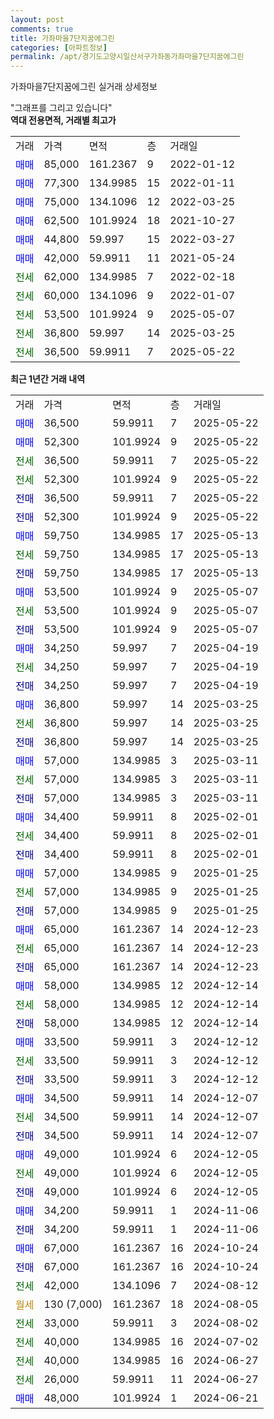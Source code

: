 ```yaml
---
layout: post
comments: true
title: 가좌마을7단지꿈에그린
categories: [아파트정보]
permalink: /apt/경기도고양시일산서구가좌동가좌마을7단지꿈에그린
---
```


가좌마을7단지꿈에그린 실거래 상세정보

<script type="text/javascript">
  google.charts.load('current', {'packages':['line', 'corechart']});
  google.charts.setOnLoadCallback(drawChart);

  function drawChart() {
    var data = new google.visualization.DataTable();
    data.addColumn('date', '거래일');
    data.addColumn('number', "매매");
    data.addColumn('number', "전세");
    data.addColumn('number', "전매");

    data.addRows([[new Date(Date.parse("2025-05-22")), 36500, null, null], [new Date(Date.parse("2025-05-22")), 52300, null, null], [new Date(Date.parse("2025-05-22")), null, 36500, null], [new Date(Date.parse("2025-05-22")), null, 52300, null], [new Date(Date.parse("2025-05-22")), null, null, 36500], [new Date(Date.parse("2025-05-22")), null, null, 52300], [new Date(Date.parse("2025-05-13")), 59750, null, null], [new Date(Date.parse("2025-05-13")), null, 59750, null], [new Date(Date.parse("2025-05-13")), null, null, 59750], [new Date(Date.parse("2025-05-07")), 53500, null, null], [new Date(Date.parse("2025-05-07")), null, 53500, null], [new Date(Date.parse("2025-05-07")), null, null, 53500], [new Date(Date.parse("2025-04-19")), 34250, null, null], [new Date(Date.parse("2025-04-19")), null, 34250, null], [new Date(Date.parse("2025-04-19")), null, null, 34250], [new Date(Date.parse("2025-03-25")), 36800, null, null], [new Date(Date.parse("2025-03-25")), null, 36800, null], [new Date(Date.parse("2025-03-25")), null, null, 36800], [new Date(Date.parse("2025-03-11")), 57000, null, null], [new Date(Date.parse("2025-03-11")), null, 57000, null], [new Date(Date.parse("2025-03-11")), null, null, 57000], [new Date(Date.parse("2025-02-01")), 34400, null, null], [new Date(Date.parse("2025-02-01")), null, 34400, null], [new Date(Date.parse("2025-02-01")), null, null, 34400], [new Date(Date.parse("2025-01-25")), 57000, null, null], [new Date(Date.parse("2025-01-25")), null, 57000, null], [new Date(Date.parse("2025-01-25")), null, null, 57000], [new Date(Date.parse("2024-12-23")), 65000, null, null], [new Date(Date.parse("2024-12-23")), null, 65000, null], [new Date(Date.parse("2024-12-23")), null, null, 65000], [new Date(Date.parse("2024-12-14")), 58000, null, null], [new Date(Date.parse("2024-12-14")), null, 58000, null], [new Date(Date.parse("2024-12-14")), null, null, 58000], [new Date(Date.parse("2024-12-12")), 33500, null, null], [new Date(Date.parse("2024-12-12")), null, 33500, null], [new Date(Date.parse("2024-12-12")), null, null, 33500], [new Date(Date.parse("2024-12-07")), 34500, null, null], [new Date(Date.parse("2024-12-07")), null, 34500, null], [new Date(Date.parse("2024-12-07")), null, null, 34500], [new Date(Date.parse("2024-12-05")), 49000, null, null], [new Date(Date.parse("2024-12-05")), null, 49000, null], [new Date(Date.parse("2024-12-05")), null, null, 49000], [new Date(Date.parse("2024-11-06")), 34200, null, null], [new Date(Date.parse("2024-11-06")), null, null, 34200], [new Date(Date.parse("2024-10-24")), 67000, null, null], [new Date(Date.parse("2024-10-24")), null, null, 67000], [new Date(Date.parse("2024-08-12")), null, 42000, null], [new Date(Date.parse("2024-08-05")), null, null, null], [new Date(Date.parse("2024-08-02")), null, 33000, null], [new Date(Date.parse("2024-07-02")), null, 40000, null], [new Date(Date.parse("2024-06-27")), null, 40000, null], [new Date(Date.parse("2024-06-27")), null, 26000, null], [new Date(Date.parse("2024-06-21")), 48000, null, null]]);

    var options = {
      hAxis: {
        format: 'yyyy/MM/dd'
      },    
      lineWidth: 0,
      pointsVisible: true,    
      title: '최근 1년간 유형별 실거래가 분포',
      legend: { position: 'bottom' }
    };

    var formatter = new google.visualization.NumberFormat({pattern:'###,###'} );
    formatter.format(data, 1);
    formatter.format(data, 2);
    
    setTimeout(function() {
        var chart = new google.visualization.LineChart(document.getElementById('columnchart_material'));
        chart.draw(data, (options));
        document.getElementById('loading').style.display = 'none';
    }, 200);
  }
</script>


<div id="loading" style="z-index:20; display: block; margin-left: 0px">"그래프를 그리고 있습니다"</div>
<div id="columnchart_material" style="width: 95%; margin-left: 0px; display: block"></div>
<!-- contents start -->
<b>역대 전용면적, 거래별 최고가</b>
<table class="sortable">
    <tr>
      <td>거래</td>
      <td>가격</td>
      <td>면적</td>
      <td>층</td>
      <td>거래일</td>
    </tr>
        <tr>
          <td><a style="color: blue">매매</a></td>
          <td>85,000</td>
          <td>161.2367</td>
          <td>9</td>
          <td>2022-01-12</td>
        </tr>            <tr>
          <td><a style="color: blue">매매</a></td>
          <td>77,300</td>
          <td>134.9985</td>
          <td>15</td>
          <td>2022-01-11</td>
        </tr>            <tr>
          <td><a style="color: blue">매매</a></td>
          <td>75,000</td>
          <td>134.1096</td>
          <td>12</td>
          <td>2022-03-25</td>
        </tr>            <tr>
          <td><a style="color: blue">매매</a></td>
          <td>62,500</td>
          <td>101.9924</td>
          <td>18</td>
          <td>2021-10-27</td>
        </tr>            <tr>
          <td><a style="color: blue">매매</a></td>
          <td>44,800</td>
          <td>59.997</td>
          <td>15</td>
          <td>2022-03-27</td>
        </tr>            <tr>
          <td><a style="color: blue">매매</a></td>
          <td>42,000</td>
          <td>59.9911</td>
          <td>11</td>
          <td>2021-05-24</td>
        </tr>        
        <tr>
              <td><a style="color: darkgreen">전세</a></td>
              <td>62,000</td>
              <td>134.9985</td>
              <td>7</td>
              <td>2022-02-18</td>
            </tr>            <tr>
              <td><a style="color: darkgreen">전세</a></td>
              <td>60,000</td>
              <td>134.1096</td>
              <td>9</td>
              <td>2022-01-07</td>
            </tr>            <tr>
              <td><a style="color: darkgreen">전세</a></td>
              <td>53,500</td>
              <td>101.9924</td>
              <td>9</td>
              <td>2025-05-07</td>
            </tr>            <tr>
              <td><a style="color: darkgreen">전세</a></td>
              <td>36,800</td>
              <td>59.997</td>
              <td>14</td>
              <td>2025-03-25</td>
            </tr>            <tr>
              <td><a style="color: darkgreen">전세</a></td>
              <td>36,500</td>
              <td>59.9911</td>
              <td>7</td>
              <td>2025-05-22</td>
            </tr>        
    
</table>

<b>최근 1년간 거래 내역</b>

<table class="sortable">
    <tr>
      <td>거래</td>
      <td>가격</td>
      <td>면적</td>
      <td>층</td>
      <td>거래일</td>
    </tr>
    <tr>
      <td><a style="color: blue">매매</a></td>
      <td>36,500</td>
      <td>59.9911</td>
      <td>7</td>
      <td>2025-05-22</td>
    </tr>          <tr>
      <td><a style="color: blue">매매</a></td>
      <td>52,300</td>
      <td>101.9924</td>
      <td>9</td>
      <td>2025-05-22</td>
    </tr>          <tr>
      <td><a style="color: darkgreen">전세</a></td>
      <td>36,500</td>
      <td>59.9911</td>
      <td>7</td>
      <td>2025-05-22</td>
    </tr>          <tr>
      <td><a style="color: darkgreen">전세</a></td>
      <td>52,300</td>
      <td>101.9924</td>
      <td>9</td>
      <td>2025-05-22</td>
    </tr>          <tr>
      <td><a style="color: darkblue">전매</a></td>
      <td>36,500</td>
      <td>59.9911</td>
      <td>7</td>
      <td>2025-05-22</td>
    </tr>          <tr>
      <td><a style="color: darkblue">전매</a></td>
      <td>52,300</td>
      <td>101.9924</td>
      <td>9</td>
      <td>2025-05-22</td>
    </tr>          <tr>
      <td><a style="color: blue">매매</a></td>
      <td>59,750</td>
      <td>134.9985</td>
      <td>17</td>
      <td>2025-05-13</td>
    </tr>          <tr>
      <td><a style="color: darkgreen">전세</a></td>
      <td>59,750</td>
      <td>134.9985</td>
      <td>17</td>
      <td>2025-05-13</td>
    </tr>          <tr>
      <td><a style="color: darkblue">전매</a></td>
      <td>59,750</td>
      <td>134.9985</td>
      <td>17</td>
      <td>2025-05-13</td>
    </tr>          <tr>
      <td><a style="color: blue">매매</a></td>
      <td>53,500</td>
      <td>101.9924</td>
      <td>9</td>
      <td>2025-05-07</td>
    </tr>          <tr>
      <td><a style="color: darkgreen">전세</a></td>
      <td>53,500</td>
      <td>101.9924</td>
      <td>9</td>
      <td>2025-05-07</td>
    </tr>          <tr>
      <td><a style="color: darkblue">전매</a></td>
      <td>53,500</td>
      <td>101.9924</td>
      <td>9</td>
      <td>2025-05-07</td>
    </tr>          <tr>
      <td><a style="color: blue">매매</a></td>
      <td>34,250</td>
      <td>59.997</td>
      <td>7</td>
      <td>2025-04-19</td>
    </tr>          <tr>
      <td><a style="color: darkgreen">전세</a></td>
      <td>34,250</td>
      <td>59.997</td>
      <td>7</td>
      <td>2025-04-19</td>
    </tr>          <tr>
      <td><a style="color: darkblue">전매</a></td>
      <td>34,250</td>
      <td>59.997</td>
      <td>7</td>
      <td>2025-04-19</td>
    </tr>          <tr>
      <td><a style="color: blue">매매</a></td>
      <td>36,800</td>
      <td>59.997</td>
      <td>14</td>
      <td>2025-03-25</td>
    </tr>          <tr>
      <td><a style="color: darkgreen">전세</a></td>
      <td>36,800</td>
      <td>59.997</td>
      <td>14</td>
      <td>2025-03-25</td>
    </tr>          <tr>
      <td><a style="color: darkblue">전매</a></td>
      <td>36,800</td>
      <td>59.997</td>
      <td>14</td>
      <td>2025-03-25</td>
    </tr>          <tr>
      <td><a style="color: blue">매매</a></td>
      <td>57,000</td>
      <td>134.9985</td>
      <td>3</td>
      <td>2025-03-11</td>
    </tr>          <tr>
      <td><a style="color: darkgreen">전세</a></td>
      <td>57,000</td>
      <td>134.9985</td>
      <td>3</td>
      <td>2025-03-11</td>
    </tr>          <tr>
      <td><a style="color: darkblue">전매</a></td>
      <td>57,000</td>
      <td>134.9985</td>
      <td>3</td>
      <td>2025-03-11</td>
    </tr>          <tr>
      <td><a style="color: blue">매매</a></td>
      <td>34,400</td>
      <td>59.9911</td>
      <td>8</td>
      <td>2025-02-01</td>
    </tr>          <tr>
      <td><a style="color: darkgreen">전세</a></td>
      <td>34,400</td>
      <td>59.9911</td>
      <td>8</td>
      <td>2025-02-01</td>
    </tr>          <tr>
      <td><a style="color: darkblue">전매</a></td>
      <td>34,400</td>
      <td>59.9911</td>
      <td>8</td>
      <td>2025-02-01</td>
    </tr>          <tr>
      <td><a style="color: blue">매매</a></td>
      <td>57,000</td>
      <td>134.9985</td>
      <td>9</td>
      <td>2025-01-25</td>
    </tr>          <tr>
      <td><a style="color: darkgreen">전세</a></td>
      <td>57,000</td>
      <td>134.9985</td>
      <td>9</td>
      <td>2025-01-25</td>
    </tr>          <tr>
      <td><a style="color: darkblue">전매</a></td>
      <td>57,000</td>
      <td>134.9985</td>
      <td>9</td>
      <td>2025-01-25</td>
    </tr>          <tr>
      <td><a style="color: blue">매매</a></td>
      <td>65,000</td>
      <td>161.2367</td>
      <td>14</td>
      <td>2024-12-23</td>
    </tr>          <tr>
      <td><a style="color: darkgreen">전세</a></td>
      <td>65,000</td>
      <td>161.2367</td>
      <td>14</td>
      <td>2024-12-23</td>
    </tr>          <tr>
      <td><a style="color: darkblue">전매</a></td>
      <td>65,000</td>
      <td>161.2367</td>
      <td>14</td>
      <td>2024-12-23</td>
    </tr>          <tr>
      <td><a style="color: blue">매매</a></td>
      <td>58,000</td>
      <td>134.9985</td>
      <td>12</td>
      <td>2024-12-14</td>
    </tr>          <tr>
      <td><a style="color: darkgreen">전세</a></td>
      <td>58,000</td>
      <td>134.9985</td>
      <td>12</td>
      <td>2024-12-14</td>
    </tr>          <tr>
      <td><a style="color: darkblue">전매</a></td>
      <td>58,000</td>
      <td>134.9985</td>
      <td>12</td>
      <td>2024-12-14</td>
    </tr>          <tr>
      <td><a style="color: blue">매매</a></td>
      <td>33,500</td>
      <td>59.9911</td>
      <td>3</td>
      <td>2024-12-12</td>
    </tr>          <tr>
      <td><a style="color: darkgreen">전세</a></td>
      <td>33,500</td>
      <td>59.9911</td>
      <td>3</td>
      <td>2024-12-12</td>
    </tr>          <tr>
      <td><a style="color: darkblue">전매</a></td>
      <td>33,500</td>
      <td>59.9911</td>
      <td>3</td>
      <td>2024-12-12</td>
    </tr>          <tr>
      <td><a style="color: blue">매매</a></td>
      <td>34,500</td>
      <td>59.9911</td>
      <td>14</td>
      <td>2024-12-07</td>
    </tr>          <tr>
      <td><a style="color: darkgreen">전세</a></td>
      <td>34,500</td>
      <td>59.9911</td>
      <td>14</td>
      <td>2024-12-07</td>
    </tr>          <tr>
      <td><a style="color: darkblue">전매</a></td>
      <td>34,500</td>
      <td>59.9911</td>
      <td>14</td>
      <td>2024-12-07</td>
    </tr>          <tr>
      <td><a style="color: blue">매매</a></td>
      <td>49,000</td>
      <td>101.9924</td>
      <td>6</td>
      <td>2024-12-05</td>
    </tr>          <tr>
      <td><a style="color: darkgreen">전세</a></td>
      <td>49,000</td>
      <td>101.9924</td>
      <td>6</td>
      <td>2024-12-05</td>
    </tr>          <tr>
      <td><a style="color: darkblue">전매</a></td>
      <td>49,000</td>
      <td>101.9924</td>
      <td>6</td>
      <td>2024-12-05</td>
    </tr>          <tr>
      <td><a style="color: blue">매매</a></td>
      <td>34,200</td>
      <td>59.9911</td>
      <td>1</td>
      <td>2024-11-06</td>
    </tr>          <tr>
      <td><a style="color: darkblue">전매</a></td>
      <td>34,200</td>
      <td>59.9911</td>
      <td>1</td>
      <td>2024-11-06</td>
    </tr>          <tr>
      <td><a style="color: blue">매매</a></td>
      <td>67,000</td>
      <td>161.2367</td>
      <td>16</td>
      <td>2024-10-24</td>
    </tr>          <tr>
      <td><a style="color: darkblue">전매</a></td>
      <td>67,000</td>
      <td>161.2367</td>
      <td>16</td>
      <td>2024-10-24</td>
    </tr>          <tr>
      <td><a style="color: darkgreen">전세</a></td>
      <td>42,000</td>
      <td>134.1096</td>
      <td>7</td>
      <td>2024-08-12</td>
    </tr>          <tr>
      <td><a style="color: darkgoldenrod">월세</a></td>
      <td>130 (7,000)</td>
      <td>161.2367</td>
      <td>18</td>
      <td>2024-08-05</td>
    </tr>          <tr>
      <td><a style="color: darkgreen">전세</a></td>
      <td>33,000</td>
      <td>59.9911</td>
      <td>3</td>
      <td>2024-08-02</td>
    </tr>          <tr>
      <td><a style="color: darkgreen">전세</a></td>
      <td>40,000</td>
      <td>134.9985</td>
      <td>16</td>
      <td>2024-07-02</td>
    </tr>          <tr>
      <td><a style="color: darkgreen">전세</a></td>
      <td>40,000</td>
      <td>134.9985</td>
      <td>16</td>
      <td>2024-06-27</td>
    </tr>          <tr>
      <td><a style="color: darkgreen">전세</a></td>
      <td>26,000</td>
      <td>59.9911</td>
      <td>11</td>
      <td>2024-06-27</td>
    </tr>          <tr>
      <td><a style="color: blue">매매</a></td>
      <td>48,000</td>
      <td>101.9924</td>
      <td>1</td>
      <td>2024-06-21</td>
    </tr>      </table>
<!-- contents end -->    

